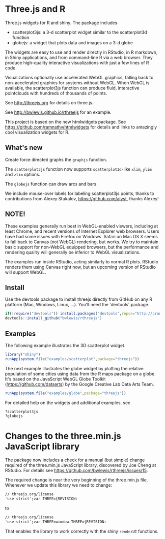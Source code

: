 # Three.js and R

Three.js widgets for R and shiny. The package includes

* scatterplot3js:  a 3-d scatterplot widget similar to the scatterplot3d function
* globejs:  a widget that plots data and images on a 3-d globe

The widgets are easy to use and render directly in RStudio, in R markdown, in
Shiny applications, and from command-line R via a web browser.  They produce
high-quality interactive visualizations with just a few lines of R code.

Visualizations optionally use accelerated WebGL graphics, falling back to
non-accelerated graphics for systems without WebGL. When WebGL is available,
the scatterplot3js function can produce fluid, interactive pointclouds with
hundreds of thousands of points.

See http://threejs.org for details on three.js.

See http://bwlewis.github.io/rthreejs  for an example.

This project is based on the new htmlwidgets package. See
https://github.com/ramnathv/htmlwidgets for details and links to amazingly cool
visualization widgets for R.

## What's new

Create force directed graphs the `graphjs` function.

The `scatterplot3js` function now supports `scatterplot3d`-like `xlim`, `ylim`
and `zlim` options.

The `globejs` function can draw arcs and bars.

We include mouse-over labels for labeling scatterplot3js points, thanks to
contributions from  Alexey Stukalov, https://github.com/alyst, thanks Alexey!


## NOTE!

These examples generally run best in WebGL-enabled viewers, including at least
Chrome, and recent versions of Internet Explorer web browsers. Users have had
some issues with Firefox on Windows. Safari on Mac OS X seems to fall back to
Canvas (not WebGL) rendering, but works.  We try to maintain basic support for
non-WebGL equipped browsers, but the performance and rendering quality will
generally be inferior to WebGL visualizations.

The examples run inside RStudio, acting similarly to normal R plots.  RStudio
renders them using Canvas right now, but an upcoming version of
RStudio will support WebGL.

## Install

Use the devtools package to install threejs directly from GitHub on any
R platform (Mac, Windows, Linux, ...). You'll need the 'devtools' package.
```r
if(!require("devtools")) install.packages("devtools",repos="http://cran.rstudio.com/")
devtools::install_github("bwlewis/rthreejs")
```

## Examples

The following example illustrates the 3D scatterplot widget.
```r
library("shiny")
runApp(system.file("examples/scatterplot",package="threejs"))
```

The next example illustrates the globe widget by plotting the relative
population of some cities using data from the R maps package on a globe. It's
based on the JavaScript WebGL Globe Toolkit (https://github.com/dataarts) by
the Google Creative Lab Data Arts Team.
```r
runApp(system.file("examples/globe",package="threejs"))
```

For detailed help on the widgets and additional examples, see
```r
?scatterplot3js
?globejs
```


# Changes to the three.min.js JavaScript library

The package now includes a check for a manual (but simple) change required of the
three.min.js JavaScript library, discovered by Joe Cheng at RStudio. For details
see https://github.com/bwlewis/rthreejs/issues/15.

The required change is near the very beginning of the three.min.js file. Whenever
we update this library we need to change:

```html
// threejs.org/license
'use strict';var THREE={REVISION:
```

to
```html
// threejs.org/license
'use strict';var THREE=window.THREE={REVISION:
```

That enables the library to work correctly with the shiny `renderUI` functions.
